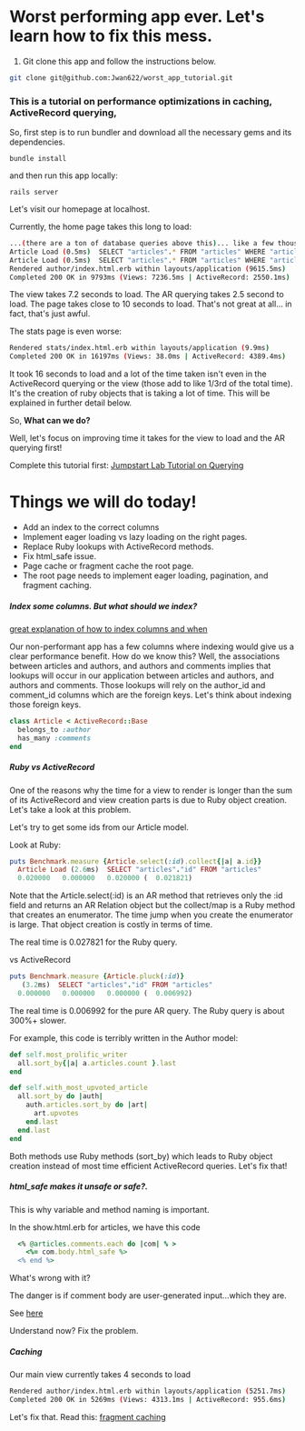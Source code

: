 # Worst performing app ever. Let's learn how to fix this mess.

1. Git clone this app and follow the instructions below.

```bash
git clone git@github.com:Jwan622/worst_app_tutorial.git
```
### This is a tutorial on performance optimizations in caching, ActiveRecord querying,

So, first step is to run bundler and download all the necessary gems and its dependencies.

```
bundle install
```

and then run this app locally:

```
rails server
```

Let's visit our homepage at localhost.

Currently, the home page takes this long to load:

```bash
...(there are a ton of database queries above this)... like a few thousand NBD)
Article Load (0.5ms)  SELECT "articles".* FROM "articles" WHERE "articles"."author_id" = ?  [["author_id", 3000]]
Article Load (0.5ms)  SELECT "articles".* FROM "articles" WHERE "articles"."author_id" = ?  [["author_id", 3001]]
Rendered author/index.html.erb within layouts/application (9615.5ms)
Completed 200 OK in 9793ms (Views: 7236.5ms | ActiveRecord: 2550.1ms)
```

The view takes 7.2 seconds to load. The AR querying takes 2.5 second to load. The page takes close to 10 seconds to load. That's not great at all... in fact, that's just awful.

The stats page is even worse:

```bash
Rendered stats/index.html.erb within layouts/application (9.9ms)
Completed 200 OK in 16197ms (Views: 38.0ms | ActiveRecord: 4389.4ms)
```

It took 16 seconds to load and a lot of the time taken isn't even in the ActiveRecord querying or the view (those add to like 1/3rd of the total time). It's the creation of ruby objects that is taking a lot of time. This will be explained in further detail below.

So, **What can we do?**

Well, let's focus on improving time it takes for the view to load and the AR querying first!

Complete this tutorial first:
[Jumpstart Lab Tutorial on Querying](http://tutorials.jumpstartlab.com/topics/performance/queries.html)

# Things we will do today!
* Add an index to the correct columns
* Implement eager loading vs lazy loading on the right pages.
* Replace Ruby lookups with ActiveRecord methods.
* Fix html_safe issue.
* Page cache or fragment cache the root page.
* The root page needs to implement eager loading, pagination, and fragment caching.

##### Index some columns. But what should we index?

[great explanation of how to index columns and when](http://tutorials.jumpstartlab.com/topics/performance/queries.html#indices)

Our non-performant app has a few columns where indexing would give us a clear performance benefit. How do we know this? Well, the associations between articles and authors, and authors and comments implies that lookups will occur in our application between articles and authors, and authors and comments. Those lookups will rely on the author_id and comment_id columns which are the foreign keys. Let's think about indexing those foreign keys.

```ruby
class Article < ActiveRecord::Base
  belongs_to :author
  has_many :comments
end
```

##### Ruby vs ActiveRecord

One of the reasons why the time for a view to render is longer than the sum of its ActiveRecord and view creation parts is due to Ruby object creation. Let's take a look at this problem.

Let's try to get some ids from our Article model.

Look at Ruby:

```ruby
puts Benchmark.measure {Article.select(:id).collect{|a| a.id}}
  Article Load (2.6ms)  SELECT "articles"."id" FROM "articles"
  0.020000   0.000000   0.020000 (  0.021821)
```

Note that the Article.select(:id) is an AR method that retrieves only the :id field and returns an AR Relation object but the collect/map is a Ruby method that creates an enumerator. The time jump when you create the enumerator is large. That object creation is costly in terms of time.

The real time is 0.027821 for the Ruby query.

vs ActiveRecord

```ruby
puts Benchmark.measure {Article.pluck(:id)}
   (3.2ms)  SELECT "articles"."id" FROM "articles"
  0.000000   0.000000   0.000000 (  0.006992)
```
The real time is 0.006992 for the pure AR query. The Ruby query is about 300%+ slower.

For example, this code is terribly written in the Author model:

```ruby
def self.most_prolific_writer
  all.sort_by{|a| a.articles.count }.last
end

def self.with_most_upvoted_article
  all.sort_by do |auth|
    auth.articles.sort_by do |art|
      art.upvotes
    end.last
  end.last
end
```

Both methods use Ruby methods (sort_by) which leads to Ruby object creation instead of most time efficient ActiveRecord queries. Let's fix that!

##### html_safe makes it unsafe or safe?.

This is why variable and method naming is important.

In the show.html.erb for articles, we have this code

```ruby
  <% @articles.comments.each do |com| % >
    <%= com.body.html_safe %>
  <% end %>
```

What's wrong with it?

The danger is if comment body are user-generated input...which they are.

See [here](http://stackoverflow.com/questions/4251284/raw-vs-html-safe-vs-h-to-unescape-html)

Understand now? Fix the problem.


##### Caching

Our main view currently takes 4 seconds to load

```bash
Rendered author/index.html.erb within layouts/application (5251.7ms)
Completed 200 OK in 5269ms (Views: 4313.1ms | ActiveRecord: 955.6ms)
```

Let's fix that. Read this:
[fragment caching](http://guides.rubyonrails.org/caching_with_rails.html#fragment-caching)
